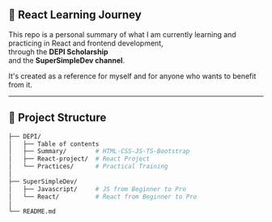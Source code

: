 ## 🚀 React Learning Journey

This repo is a personal summary of what I am currently learning and practicing in React and frontend development,  
through the **DEPI Scholarship**  
and the **SuperSimpleDev channel**.

It's created as a reference for myself and for anyone who wants to benefit from it.

---

## 📂 Project Structure

```bash
├── DEPI/
│   ├── Table of contents
│   ├── Summary/        # HTML-CSS-JS-TS-Bootstrap
│   ├── React-project/  # React Project
│   └── Practices/      # Practical Training
│
├── SuperSimpleDev/
│   ├── Javascript/     # JS from Beginner to Pro
│   └── React/          # React from Beginner to Pro
│
└── README.md
